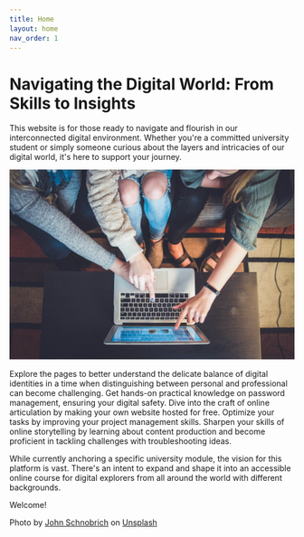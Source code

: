 ```yaml
---
title: Home
layout: home
nav_order: 1
---
```


# Navigating the Digital World: From Skills to Insights

This website is for those ready to navigate and flourish in our interconnected digital environment. Whether you're a committed university student or simply someone curious about the layers and intricacies of our digital world, it's here to support your journey.

![Three people pointing at a laptop screen.](assets/img/john-schnobrich-2FPjlAyMQTA-unsplash.jpg)

Explore the pages to better understand the delicate balance of digital identities in a time when distinguishing between personal and professional can become challenging. Get hands-on practical knowledge on password management, ensuring your digital safety. Dive into the craft of online articulation by making your own website hosted for free. Optimize your tasks by improving your project management skills. Sharpen your skills of online storytelling by learning about content production and become proficient in tackling challenges with troubleshooting ideas.

While currently anchoring a specific university module, the vision for this platform is vast. There's an intent to expand and shape it into an accessible online course for digital explorers from all around the world with different backgrounds.

Welcome!

Photo by <a href="https://unsplash.com/@johnschno?utm_content=creditCopyText&utm_medium=referral&utm_source=unsplash">John Schnobrich</a> on <a href="https://unsplash.com/photos/2FPjlAyMQTA?utm_content=creditCopyText&utm_medium=referral&utm_source=unsplash">Unsplash</a>
  